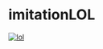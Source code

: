 # imitationLOL

[![lol](https://github.com/wapchief/imitationLOL/blob/master/Image/2017-06-26%2011_35_06.gif?raw=true)](https://github.com/wapchief)